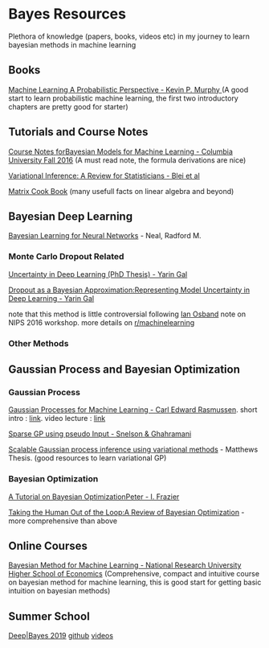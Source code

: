 # Bayes Resources
Plethora of knowledge (papers, books, videos etc) in my journey to learn bayesian methods in machine learning

## Books
[ Machine Learning A Probabilistic Perspective - Kevin P. Murphy ](https://doc.lagout.org/science/Artificial%20Intelligence/Machine%20learning/Machine%20Learning_%20A%20Probabilistic%20Perspective%20%5BMurphy%202012-08-24%5D.pdf) (A good start to learn probabilistic machine learning, the first two introductory chapters are pretty good for starter)

## Tutorials and Course Notes
[Course Notes forBayesian Models for Machine Learning - Columbia University Fall 2016](http://www.columbia.edu/~jwp2128/Teaching/E6720/BayesianModelsMachineLearning2016.pdf) (A must read note, the formula derivations are nice)

[Variational Inference: A Review for Statisticians - Blei et al](https://arxiv.org/pdf/1601.00670.pdf)

[Matrix Cook Book](https://www.math.uwaterloo.ca/~hwolkowi/matrixcookbook.pdf) (many usefull facts on linear algebra and beyond)

## Bayesian Deep Learning

[Bayesian Learning for Neural Networks](http://citeseerx.ist.psu.edu/viewdoc/download?doi=10.1.1.446.9306&rep=rep1&type=pdf) - Neal, Radford M.

### Monte Carlo Dropout Related
[Uncertainty in Deep Learning (PhD Thesis) - Yarin Gal](http://mlg.eng.cam.ac.uk/yarin/blog_2248.html)

[Dropout as a Bayesian Approximation:Representing Model Uncertainty in Deep Learning - Yarin Gal](https://arxiv.org/pdf/1506.02142.pdf)

note that this method is little controversial following [Ian Osband](https://iosband.github.io/) note on NIPS 2016 workshop. 
more details on [r/machinelearning](https://www.reddit.com/r/MachineLearning/comments/7bm4b2/d_what_is_the_current_state_of_dropout_as/) 

### Other Methods 

## Gaussian Process and Bayesian Optimization

### Gaussian Process
[Gaussian Processes for Machine Learning - Carl Edward Rasmussen](http://www.gaussianprocess.org/gpml/). short intro : [link](https://www.cs.ubc.ca/~hutter/EARG.shtml/earg/papers05/rasmussen_gps_in_ml.pdf). video lecture : [link](http://videolectures.net/mlss03_rasmussen_gp/)

[Sparse GP using pseudo Input - Snelson & Ghahramani](http://www.gatsby.ucl.ac.uk/~snelson/SPGP_up.pdf)

[Scalable Gaussian process inference using variational methods](http://mlg.eng.cam.ac.uk/matthews/thesis.pdf) - Matthews Thesis. (good resources to learn variational GP)

### Bayesian Optimization
[A Tutorial on Bayesian OptimizationPeter - I. Frazier](https://arxiv.org/pdf/1807.02811.pdf)

[Taking the Human Out of the Loop:A Review of Bayesian Optimization](https://www.cs.ox.ac.uk/people/nando.defreitas/publications/BayesOptLoop.pdf) - more comprehensive than above

## Online Courses

[Bayesian Method for Machine Learning - National Research University Higher School of Economics](https://www.coursera.org/learn/bayesian-methods-in-machine-learning) (Comprehensive, compact and intuitive course on bayesian method for machine learning, this is good start for getting basic intuition on bayesian methods)

## Summer School

[Deep|Bayes 2019](https://deepbayes.ru/) [github](https://github.com/bayesgroup/deepbayes-2019) [videos](https://www.youtube.com/playlist?list=PLe5rNUydzV9QHe8VDStpU0o8Yp63OecdW)
